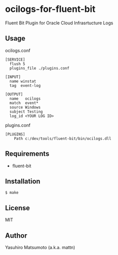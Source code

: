 # ocilogs-for-fluent-bit

Fluent Bit Plugin for Oracle Cloud Infrasrtucture Logs

## Usage

ocilogs.conf
```
[SERVICE]
  flush 5
  plugins_file ./plugins.conf

[INPUT]
  name winstat
  tag  event-log

[OUTPUT]
  name   ocilogs
  match  event*
  source Windows
  subject Testing
  log_id <YOUR LOG ID>
```

plugins.conf
```
[PLUGINS]
    Path c:/dev/tools/fluent-bit/bin/ocilogs.dll

```

## Requirements

* fluent-bit

## Installation

```
$ make
```

## License

MIT

## Author

Yasuhiro Matsumoto (a.k.a. mattn)
